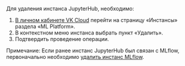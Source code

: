 Для удаления инстанса JupyterHub, необходимо:

1.  [В личном кабинете VK Cloud](https://mcs.mail.ru/app/services/infra/servers/) перейти на страницу «Инстансы» раздела «ML Platform».
2.  В контекстном меню инстанса выбрать пункт «Удалить».
3.  Подтвердить проведение операции.

Примечание: Если ранее инстанс JupyterHub был связан с MLflow, первоначально необходимо [удалить инстанс MLflow](https://mcs.mail.ru/docs/ru/ml/mlplatform/mlflow/manage/delete).
